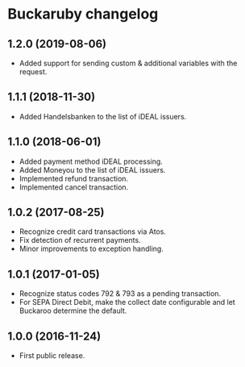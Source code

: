 # Buckaruby changelog

## 1.2.0 (2019-08-06)

- Added support for sending custom & additional variables with the request.

## 1.1.1 (2018-11-30)

- Added Handelsbanken to the list of iDEAL issuers.

## 1.1.0 (2018-06-01)

- Added payment method iDEAL processing.
- Added Moneyou to the list of iDEAL issuers.
- Implemented refund transaction.
- Implemented cancel transaction.

## 1.0.2 (2017-08-25)

- Recognize credit card transactions via Atos.
- Fix detection of recurrent payments.
- Minor improvements to exception handling.

## 1.0.1 (2017-01-05)

- Recognize status codes 792 & 793 as a pending transaction.
- For SEPA Direct Debit, make the collect date configurable and let Buckaroo determine the default.

## 1.0.0 (2016-11-24)

- First public release.
